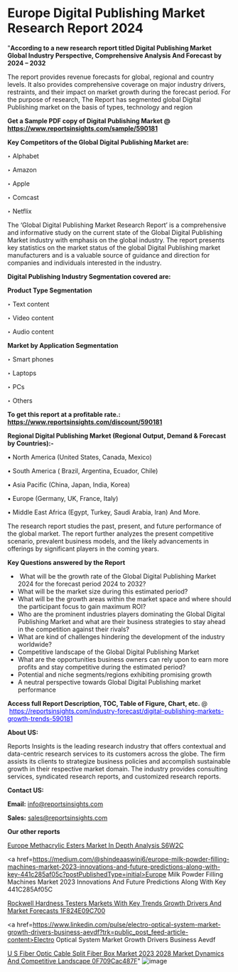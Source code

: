 # Europe Digital Publishing Market Research Report 2024

"<strong>According to a new research report titled Digital Publishing Market Global Industry Perspective, Comprehensive Analysis And Forecast by 2024 – 2032</strong>

The report provides revenue forecasts for global, regional and country levels. It also provides comprehensive coverage on major industry drivers, restraints, and their impact on market growth during the forecast period. For the purpose of research, The Report has segmented global Digital Publishing market on the basis of types, technology and region

<strong>Get a Sample PDF copy of Digital Publishing Market </strong><strong>@<a href=https://www.reportsinsights.com/sample/590181 style=color:#0000ff;> https://www.reportsinsights.com/sample/590181</a></strong></font>

<strong>Key Competitors of the Global Digital Publishing Market are:</strong>

‣ Alphabet


‣ Amazon


‣ Apple


‣ Comcast


‣ Netflix

The ‘Global Digital Publishing Market Research Report’ is a comprehensive and informative study on the current state of the Global Digital Publishing Market industry with emphasis on the global industry. The report presents key statistics on the market status of the global Digital Publishing market manufacturers and is a valuable source of guidance and direction for companies and individuals interested in the industry.

<strong>Digital Publishing Industry Segmentation covered are:</strong>

<strong>Product Type Segmentation</strong>

‣    Text content


‣ Video content


‣ Audio content

<strong>Market by Application Segmentation</strong>

‣   Smart phones


‣ Laptops


‣ PCs


‣ Others

<strong>To get this report at a profitable rate.: <a href=https://www.reportsinsights.com/discount/590181 style=color:#0000ff;>https://www.reportsinsights.com/discount/590181</a></strong></font>

<strong>Regional Digital Publishing Market (Regional Output, Demand &amp; Forecast by Countries):-</strong>

• North America (United States, Canada, Mexico)

• South America ( Brazil, Argentina, Ecuador, Chile)

• Asia Pacific (China, Japan, India, Korea)

• Europe (Germany, UK, France, Italy)

• Middle East Africa (Egypt, Turkey, Saudi Arabia, Iran) And More.

The research report studies the past, present, and future performance of the global market. The report further analyzes the present competitive scenario, prevalent business models, and the likely advancements in offerings by significant players in the coming years.

<strong>Key Questions answered by the Report</strong>
<ul>
  <li> What will be the growth rate of the Global Digital Publishing Market 2024 for the forecast period 2024 to 2032?</li>
  <li>What will be the market size during this estimated period?</li>
  <li>What will be the growth areas within the market space and where should the participant focus to gain maximum ROI?</li>
  <li>Who are the prominent industries players dominating the Global Digital Publishing Market and what are their business strategies to stay ahead in the competition against their rivals?</li>
  <li>What are kind of challenges hindering the development of the industry worldwide?</li>
  <li>Competitive landscape of the Global Digital Publishing Market</li>
  <li>What are the opportunities business owners can rely upon to earn more profits and stay competitive during the estimated period?</li>
  <li>Potential and niche segments/regions exhibiting promising growth</li>
  <li>A neutral perspective towards Global Digital Publishing market performance</li>
</ul>
<strong>Access full Report Description, TOC, Table of Figure, Chart, etc. </strong>@  <a href=https://reportsinsights.com/industry-forecast/digital-publishing-markets-growth-trends-590181 style=color:#0000ff;>https://reportsinsights.com/industry-forecast/digital-publishing-markets-growth-trends-590181</a></font>

<strong><strong>About US</strong>:</strong>

Reports Insights is the leading research industry that offers contextual and data-centric research services to its customers across the globe. The firm assists its clients to strategize business policies and accomplish sustainable growth in their respective market domain. The industry provides consulting services, syndicated research reports, and customized research reports.

<strong>Contact US:</strong>

<p class=""""><b>Email:</b> <a href=mailto:info@reportsinsights.com>info@reportsinsights.com</a></p>
<p class=""""><b>Sales:</b> <a href=mailto:sales@reportsinsights.com>sales@reportsinsights.com</a></p>

<strong>Our other reports</strong>

<a href=https://www.linkedin.com/pulse/europe-methacrylic-esters-market-in-depth-analysis-s6w2c/>Europe Methacrylic Esters Market In Depth Analysis S6W2C</a>

<a href=https://medium.com/@shindeaaswini6/europe-milk-powder-filling-machines-market-2023-innovations-and-future-predictions-along-with-key-441c285af05c?postPublishedType=initial>Europe Milk Powder Filling Machines Market 2023 Innovations And Future Predictions Along With Key 441C285Af05C</a>

<a href=https://medium.com/@jadhaosuchit578/rockwell-hardness-testers-markets-with-key-trends-growth-drivers-and-market-forecasts-1f824e09c700>Rockwell Hardness Testers Markets With Key Trends Growth Drivers And Market Forecasts 1F824E09C700</a>

<a href=https://www.linkedin.com/pulse/electro-optical-system-market-growth-drivers-business-aevdf?trk=public_post_feed-article-content>Electro Optical System Market Growth Drivers Business Aevdf</a>

<a href=https://medium.com/@reportsinsights23/u-s-fiber-optic-cable-split-fiber-box-market-2023-2028-market-dynamics-and-competitive-landscape-0f709cac487f>U S Fiber Optic Cable Split Fiber Box Market 2023 2028 Market Dynamics And Competitive Landscape 0F709Cac487F</a>"
![image](https://github.com/Jaayaachit/RIGlobal/assets/158452289/15a33df6-9da7-4f5b-bee5-86a1339f8f37)
